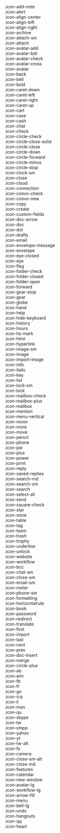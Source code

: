 <div class="c-icon-list">
  
  <div class="c-icon-list__item">
    <i class="icon icon-add-note"></i>
    <span>.icon-add-note</span>
  </div>
  
  <div class="c-icon-list__item">
    <i class="icon icon-alert"></i>
    <span>.icon-alert</span>
  </div>
  
  <div class="c-icon-list__item">
    <i class="icon icon-align-center"></i>
    <span>.icon-align-center</span>
  </div>
  
  <div class="c-icon-list__item">
    <i class="icon icon-align-left"></i>
    <span>.icon-align-left</span>
  </div>
  
  <div class="c-icon-list__item">
    <i class="icon icon-align-right"></i>
    <span>.icon-align-right</span>
  </div>
  
  <div class="c-icon-list__item">
    <i class="icon icon-archive"></i>
    <span>.icon-archive</span>
  </div>
  
  <div class="c-icon-list__item">
    <i class="icon icon-attach-sm"></i>
    <span>.icon-attach-sm</span>
  </div>
  
  <div class="c-icon-list__item">
    <i class="icon icon-attach"></i>
    <span>.icon-attach</span>
  </div>
  
  <div class="c-icon-list__item">
    <i class="icon icon-avatar-add"></i>
    <span>.icon-avatar-add</span>
  </div>
  
  <div class="c-icon-list__item">
    <i class="icon icon-avatar-bdr"></i>
    <span>.icon-avatar-bdr</span>
  </div>
  
  <div class="c-icon-list__item">
    <i class="icon icon-avatar-check"></i>
    <span>.icon-avatar-check</span>
  </div>
  
  <div class="c-icon-list__item">
    <i class="icon icon-avatar-cross"></i>
    <span>.icon-avatar-cross</span>
  </div>
  
  <div class="c-icon-list__item">
    <i class="icon icon-avatar"></i>
    <span>.icon-avatar</span>
  </div>
  
  <div class="c-icon-list__item">
    <i class="icon icon-back"></i>
    <span>.icon-back</span>
  </div>
  
  <div class="c-icon-list__item">
    <i class="icon icon-bell"></i>
    <span>.icon-bell</span>
  </div>
  
  <div class="c-icon-list__item">
    <i class="icon icon-bold"></i>
    <span>.icon-bold</span>
  </div>
  
  <div class="c-icon-list__item">
    <i class="icon icon-caret-down"></i>
    <span>.icon-caret-down</span>
  </div>
  
  <div class="c-icon-list__item">
    <i class="icon icon-caret-left"></i>
    <span>.icon-caret-left</span>
  </div>
  
  <div class="c-icon-list__item">
    <i class="icon icon-caret-right"></i>
    <span>.icon-caret-right</span>
  </div>
  
  <div class="c-icon-list__item">
    <i class="icon icon-caret-up"></i>
    <span>.icon-caret-up</span>
  </div>
  
  <div class="c-icon-list__item">
    <i class="icon icon-cart"></i>
    <span>.icon-cart</span>
  </div>
  
  <div class="c-icon-list__item">
    <i class="icon icon-case"></i>
    <span>.icon-case</span>
  </div>
  
  <div class="c-icon-list__item">
    <i class="icon icon-cash"></i>
    <span>.icon-cash</span>
  </div>
  
  <div class="c-icon-list__item">
    <i class="icon icon-chat"></i>
    <span>.icon-chat</span>
  </div>
  
  <div class="c-icon-list__item">
    <i class="icon icon-check"></i>
    <span>.icon-check</span>
  </div>
  
  <div class="c-icon-list__item">
    <i class="icon icon-circle-check"></i>
    <span>.icon-circle-check</span>
  </div>
  
  <div class="c-icon-list__item">
    <i class="icon icon-circle-close-solid"></i>
    <span>.icon-circle-close-solid</span>
  </div>
  
  <div class="c-icon-list__item">
    <i class="icon icon-circle-close"></i>
    <span>.icon-circle-close</span>
  </div>
  
  <div class="c-icon-list__item">
    <i class="icon icon-circle-down"></i>
    <span>.icon-circle-down</span>
  </div>
  
  <div class="c-icon-list__item">
    <i class="icon icon-circle-forward"></i>
    <span>.icon-circle-forward</span>
  </div>
  
  <div class="c-icon-list__item">
    <i class="icon icon-circle-minus"></i>
    <span>.icon-circle-minus</span>
  </div>
  
  <div class="c-icon-list__item">
    <i class="icon icon-circle-stop"></i>
    <span>.icon-circle-stop</span>
  </div>
  
  <div class="c-icon-list__item">
    <i class="icon icon-clock-sm"></i>
    <span>.icon-clock-sm</span>
  </div>
  
  <div class="c-icon-list__item">
    <i class="icon icon-close"></i>
    <span>.icon-close</span>
  </div>
  
  <div class="c-icon-list__item">
    <i class="icon icon-cloud"></i>
    <span>.icon-cloud</span>
  </div>
  
  <div class="c-icon-list__item">
    <i class="icon icon-connection"></i>
    <span>.icon-connection</span>
  </div>
  
  <div class="c-icon-list__item">
    <i class="icon icon-convo-check"></i>
    <span>.icon-convo-check</span>
  </div>
  
  <div class="c-icon-list__item">
    <i class="icon icon-convo-new"></i>
    <span>.icon-convo-new</span>
  </div>
  
  <div class="c-icon-list__item">
    <i class="icon icon-copy"></i>
    <span>.icon-copy</span>
  </div>
  
  <div class="c-icon-list__item">
    <i class="icon icon-create"></i>
    <span>.icon-create</span>
  </div>
  
  <div class="c-icon-list__item">
    <i class="icon icon-custom-fields"></i>
    <span>.icon-custom-fields</span>
  </div>
  
  <div class="c-icon-list__item">
    <i class="icon icon-doc-arrow"></i>
    <span>.icon-doc-arrow</span>
  </div>
  
  <div class="c-icon-list__item">
    <i class="icon icon-doc"></i>
    <span>.icon-doc</span>
  </div>
  
  <div class="c-icon-list__item">
    <i class="icon icon-dot"></i>
    <span>.icon-dot</span>
  </div>
  
  <div class="c-icon-list__item">
    <i class="icon icon-drafts"></i>
    <span>.icon-drafts</span>
  </div>
  
  <div class="c-icon-list__item">
    <i class="icon icon-email"></i>
    <span>.icon-email</span>
  </div>
  
  <div class="c-icon-list__item">
    <i class="icon icon-envelope-message"></i>
    <span>.icon-envelope-message</span>
  </div>
  
  <div class="c-icon-list__item">
    <i class="icon icon-envelope"></i>
    <span>.icon-envelope</span>
  </div>
  
  <div class="c-icon-list__item">
    <i class="icon icon-eye-closed"></i>
    <span>.icon-eye-closed</span>
  </div>
  
  <div class="c-icon-list__item">
    <i class="icon icon-eye"></i>
    <span>.icon-eye</span>
  </div>
  
  <div class="c-icon-list__item">
    <i class="icon icon-flag"></i>
    <span>.icon-flag</span>
  </div>
  
  <div class="c-icon-list__item">
    <i class="icon icon-folder-check"></i>
    <span>.icon-folder-check</span>
  </div>
  
  <div class="c-icon-list__item">
    <i class="icon icon-folder-closed"></i>
    <span>.icon-folder-closed</span>
  </div>
  
  <div class="c-icon-list__item">
    <i class="icon icon-folder-open"></i>
    <span>.icon-folder-open</span>
  </div>
  
  <div class="c-icon-list__item">
    <i class="icon icon-forward"></i>
    <span>.icon-forward</span>
  </div>
  
  <div class="c-icon-list__item">
    <i class="icon icon-gear-stop"></i>
    <span>.icon-gear-stop</span>
  </div>
  
  <div class="c-icon-list__item">
    <i class="icon icon-gear"></i>
    <span>.icon-gear</span>
  </div>
  
  <div class="c-icon-list__item">
    <i class="icon icon-globe"></i>
    <span>.icon-globe</span>
  </div>
  
  <div class="c-icon-list__item">
    <i class="icon icon-hand"></i>
    <span>.icon-hand</span>
  </div>
  
  <div class="c-icon-list__item">
    <i class="icon icon-help"></i>
    <span>.icon-help</span>
  </div>
  
  <div class="c-icon-list__item">
    <i class="icon icon-hide-keyboard"></i>
    <span>.icon-hide-keyboard</span>
  </div>
  
  <div class="c-icon-list__item">
    <i class="icon icon-history"></i>
    <span>.icon-history</span>
  </div>
  
  <div class="c-icon-list__item">
    <i class="icon icon-hours"></i>
    <span>.icon-hours</span>
  </div>
  
  <div class="c-icon-list__item">
    <i class="icon icon-hs-mark"></i>
    <span>.icon-hs-mark</span>
  </div>
  
  <div class="c-icon-list__item">
    <i class="icon icon-html"></i>
    <span>.icon-html</span>
  </div>
  
  <div class="c-icon-list__item">
    <i class="icon icon-hyperlink"></i>
    <span>.icon-hyperlink</span>
  </div>
  
  <div class="c-icon-list__item">
    <i class="icon icon-image-sm"></i>
    <span>.icon-image-sm</span>
  </div>
  
  <div class="c-icon-list__item">
    <i class="icon icon-image"></i>
    <span>.icon-image</span>
  </div>
  
  <div class="c-icon-list__item">
    <i class="icon icon-import-image"></i>
    <span>.icon-import-image</span>
  </div>
  
  <div class="c-icon-list__item">
    <i class="icon icon-info"></i>
    <span>.icon-info</span>
  </div>
  
  <div class="c-icon-list__item">
    <i class="icon icon-italic"></i>
    <span>.icon-italic</span>
  </div>
  
  <div class="c-icon-list__item">
    <i class="icon icon-key"></i>
    <span>.icon-key</span>
  </div>
  
  <div class="c-icon-list__item">
    <i class="icon icon-list"></i>
    <span>.icon-list</span>
  </div>
  
  <div class="c-icon-list__item">
    <i class="icon icon-lock-sm"></i>
    <span>.icon-lock-sm</span>
  </div>
  
  <div class="c-icon-list__item">
    <i class="icon icon-lock"></i>
    <span>.icon-lock</span>
  </div>
  
  <div class="c-icon-list__item">
    <i class="icon icon-mailbox-check"></i>
    <span>.icon-mailbox-check</span>
  </div>
  
  <div class="c-icon-list__item">
    <i class="icon icon-mailbox-plus"></i>
    <span>.icon-mailbox-plus</span>
  </div>
  
  <div class="c-icon-list__item">
    <i class="icon icon-mailbox"></i>
    <span>.icon-mailbox</span>
  </div>
  
  <div class="c-icon-list__item">
    <i class="icon icon-mention"></i>
    <span>.icon-mention</span>
  </div>
  
  <div class="c-icon-list__item">
    <i class="icon icon-menu-vertical"></i>
    <span>.icon-menu-vertical</span>
  </div>
  
  <div class="c-icon-list__item">
    <i class="icon icon-moon"></i>
    <span>.icon-moon</span>
  </div>
  
  <div class="c-icon-list__item">
    <i class="icon icon-more"></i>
    <span>.icon-more</span>
  </div>
  
  <div class="c-icon-list__item">
    <i class="icon icon-move"></i>
    <span>.icon-move</span>
  </div>
  
  <div class="c-icon-list__item">
    <i class="icon icon-pencil"></i>
    <span>.icon-pencil</span>
  </div>
  
  <div class="c-icon-list__item">
    <i class="icon icon-phone"></i>
    <span>.icon-phone</span>
  </div>
  
  <div class="c-icon-list__item">
    <i class="icon icon-pie"></i>
    <span>.icon-pie</span>
  </div>
  
  <div class="c-icon-list__item">
    <i class="icon icon-plus"></i>
    <span>.icon-plus</span>
  </div>
  
  <div class="c-icon-list__item">
    <i class="icon icon-power"></i>
    <span>.icon-power</span>
  </div>
  
  <div class="c-icon-list__item">
    <i class="icon icon-print"></i>
    <span>.icon-print</span>
  </div>
  
  <div class="c-icon-list__item">
    <i class="icon icon-reply"></i>
    <span>.icon-reply</span>
  </div>
  
  <div class="c-icon-list__item">
    <i class="icon icon-saved-replies"></i>
    <span>.icon-saved-replies</span>
  </div>
  
  <div class="c-icon-list__item">
    <i class="icon icon-search-md"></i>
    <span>.icon-search-md</span>
  </div>
  
  <div class="c-icon-list__item">
    <i class="icon icon-search-sm"></i>
    <span>.icon-search-sm</span>
  </div>
  
  <div class="c-icon-list__item">
    <i class="icon icon-search"></i>
    <span>.icon-search</span>
  </div>
  
  <div class="c-icon-list__item">
    <i class="icon icon-select-all"></i>
    <span>.icon-select-all</span>
  </div>
  
  <div class="c-icon-list__item">
    <i class="icon icon-send"></i>
    <span>.icon-send</span>
  </div>
  
  <div class="c-icon-list__item">
    <i class="icon icon-square-check"></i>
    <span>.icon-square-check</span>
  </div>
  
  <div class="c-icon-list__item">
    <i class="icon icon-star"></i>
    <span>.icon-star</span>
  </div>
  
  <div class="c-icon-list__item">
    <i class="icon icon-store"></i>
    <span>.icon-store</span>
  </div>
  
  <div class="c-icon-list__item">
    <i class="icon icon-table"></i>
    <span>.icon-table</span>
  </div>
  
  <div class="c-icon-list__item">
    <i class="icon icon-tag"></i>
    <span>.icon-tag</span>
  </div>
  
  <div class="c-icon-list__item">
    <i class="icon icon-team"></i>
    <span>.icon-team</span>
  </div>
  
  <div class="c-icon-list__item">
    <i class="icon icon-trash"></i>
    <span>.icon-trash</span>
  </div>
  
  <div class="c-icon-list__item">
    <i class="icon icon-trophy"></i>
    <span>.icon-trophy</span>
  </div>
  
  <div class="c-icon-list__item">
    <i class="icon icon-underline"></i>
    <span>.icon-underline</span>
  </div>
  
  <div class="c-icon-list__item">
    <i class="icon icon-unlock"></i>
    <span>.icon-unlock</span>
  </div>
  
  <div class="c-icon-list__item">
    <i class="icon icon-website"></i>
    <span>.icon-website</span>
  </div>
  
  <div class="c-icon-list__item">
    <i class="icon icon-workflow"></i>
    <span>.icon-workflow</span>
  </div>
  
  <div class="c-icon-list__item">
    <i class="icon icon-bcc"></i>
    <span>.icon-bcc</span>
  </div>
  
  <div class="c-icon-list__item">
    <i class="icon icon-chat-sm"></i>
    <span>.icon-chat-sm</span>
  </div>
  
  <div class="c-icon-list__item">
    <i class="icon icon-close-sm"></i>
    <span>.icon-close-sm</span>
  </div>
  
  <div class="c-icon-list__item">
    <i class="icon icon-email-sm"></i>
    <span>.icon-email-sm</span>
  </div>
  
  <div class="c-icon-list__item">
    <i class="icon icon-meter"></i>
    <span>.icon-meter</span>
  </div>
  
  <div class="c-icon-list__item">
    <i class="icon icon-phone-sm"></i>
    <span>.icon-phone-sm</span>
  </div>
  
  <div class="c-icon-list__item">
    <i class="icon icon-formatting"></i>
    <span>.icon-formatting</span>
  </div>
  
  <div class="c-icon-list__item">
    <i class="icon icon-horizontalrule"></i>
    <span>.icon-horizontalrule</span>
  </div>
  
  <div class="c-icon-list__item">
    <i class="icon icon-book"></i>
    <span>.icon-book</span>
  </div>
  
  <div class="c-icon-list__item">
    <i class="icon icon-password"></i>
    <span>.icon-password</span>
  </div>
  
  <div class="c-icon-list__item">
    <i class="icon icon-redirect"></i>
    <span>.icon-redirect</span>
  </div>
  
  <div class="c-icon-list__item">
    <i class="icon icon-translate"></i>
    <span>.icon-translate</span>
  </div>
  
  <div class="c-icon-list__item">
    <i class="icon icon-first"></i>
    <span>.icon-first</span>
  </div>
  
  <div class="c-icon-list__item">
    <i class="icon icon-import"></i>
    <span>.icon-import</span>
  </div>
  
  <div class="c-icon-list__item">
    <i class="icon icon-last"></i>
    <span>.icon-last</span>
  </div>
  
  <div class="c-icon-list__item">
    <i class="icon icon-next"></i>
    <span>.icon-next</span>
  </div>
  
  <div class="c-icon-list__item">
    <i class="icon icon-prev"></i>
    <span>.icon-prev</span>
  </div>
  
  <div class="c-icon-list__item">
    <i class="icon icon-doc-insert"></i>
    <span>.icon-doc-insert</span>
  </div>
  
  <div class="c-icon-list__item">
    <i class="icon icon-merge"></i>
    <span>.icon-merge</span>
  </div>
  
  <div class="c-icon-list__item">
    <i class="icon icon-circle-plus"></i>
    <span>.icon-circle-plus</span>
  </div>
  
  <div class="c-icon-list__item">
    <i class="icon icon-ab"></i>
    <span>.icon-ab</span>
  </div>
  
  <div class="c-icon-list__item">
    <i class="icon icon-aim"></i>
    <span>.icon-aim</span>
  </div>
  
  <div class="c-icon-list__item">
    <i class="icon icon-fb"></i>
    <span>.icon-fb</span>
  </div>
  
  <div class="c-icon-list__item">
    <i class="icon icon-fl"></i>
    <span>.icon-fl</span>
  </div>
  
  <div class="c-icon-list__item">
    <i class="icon icon-go"></i>
    <span>.icon-go</span>
  </div>
  
  <div class="c-icon-list__item">
    <i class="icon icon-icq"></i>
    <span>.icon-icq</span>
  </div>
  
  <div class="c-icon-list__item">
    <i class="icon icon-li"></i>
    <span>.icon-li</span>
  </div>
  
  <div class="c-icon-list__item">
    <i class="icon icon-msn"></i>
    <span>.icon-msn</span>
  </div>
  
  <div class="c-icon-list__item">
    <i class="icon icon-qu"></i>
    <span>.icon-qu</span>
  </div>
  
  <div class="c-icon-list__item">
    <i class="icon icon-skype"></i>
    <span>.icon-skype</span>
  </div>
  
  <div class="c-icon-list__item">
    <i class="icon icon-tw"></i>
    <span>.icon-tw</span>
  </div>
  
  <div class="c-icon-list__item">
    <i class="icon icon-xmpp"></i>
    <span>.icon-xmpp</span>
  </div>
  
  <div class="c-icon-list__item">
    <i class="icon icon-yahoo"></i>
    <span>.icon-yahoo</span>
  </div>
  
  <div class="c-icon-list__item">
    <i class="icon icon-yt"></i>
    <span>.icon-yt</span>
  </div>
  
  <div class="c-icon-list__item">
    <i class="icon icon-tw-alt"></i>
    <span>.icon-tw-alt</span>
  </div>
  
  <div class="c-icon-list__item">
    <i class="icon icon-fs"></i>
    <span>.icon-fs</span>
  </div>
  
  <div class="c-icon-list__item">
    <i class="icon icon-camera"></i>
    <span>.icon-camera</span>
  </div>
  
  <div class="c-icon-list__item">
    <i class="icon icon-close-sm-alt"></i>
    <span>.icon-close-sm-alt</span>
  </div>
  
  <div class="c-icon-list__item">
    <i class="icon icon-close-md"></i>
    <span>.icon-close-md</span>
  </div>
  
  <div class="c-icon-list__item">
    <i class="icon icon-features"></i>
    <span>.icon-features</span>
  </div>
  
  <div class="c-icon-list__item">
    <i class="icon icon-calendar"></i>
    <span>.icon-calendar</span>
  </div>
  
  <div class="c-icon-list__item">
    <i class="icon icon-new-window"></i>
    <span>.icon-new-window</span>
  </div>
  
  <div class="c-icon-list__item">
    <i class="icon icon-avatar-lg"></i>
    <span>.icon-avatar-lg</span>
  </div>
  
  <div class="c-icon-list__item">
    <i class="icon icon-workflow-lg"></i>
    <span>.icon-workflow-lg</span>
  </div>
  
  <div class="c-icon-list__item">
    <i class="icon icon-arrow-fill"></i>
    <span>.icon-arrow-fill</span>
  </div>
  
  <div class="c-icon-list__item">
    <i class="icon icon-menu"></i>
    <span>.icon-menu</span>
  </div>
  
  <div class="c-icon-list__item">
    <i class="icon icon-bell-lg"></i>
    <span>.icon-bell-lg</span>
  </div>
  
  <div class="c-icon-list__item">
    <i class="icon icon-undo"></i>
    <span>.icon-undo</span>
  </div>
  
  <div class="c-icon-list__item">
    <i class="icon icon-hangouts"></i>
    <span>.icon-hangouts</span>
  </div>
  
  <div class="c-icon-list__item">
    <i class="icon icon-qq"></i>
    <span>.icon-qq</span>
  </div>
  
  <div class="c-icon-list__item">
    <i class="icon icon-heart"></i>
    <span>.icon-heart</span>
  </div>
  
</div>